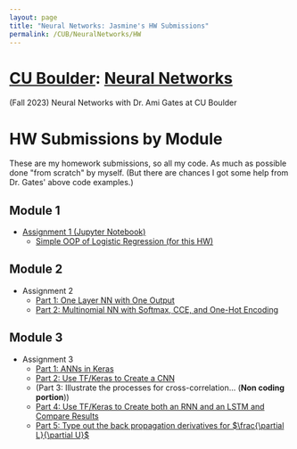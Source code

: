 ```yaml
---
layout: page
title: "Neural Networks: Jasmine's HW Submissions"
permalink: /CUB/NeuralNetworks/HW
---
```


# [CU Boulder](../../CUB.md): [Neural Networks](NeuralNets.md)
(Fall 2023) Neural Networks with Dr. Ami Gates at CU Boulder

# HW Submissions by Module

These are my homework submissions, so all my code. As much as possible done "from scratch" by myself. (But there are chances I got some help from Dr. Gates' above code examples.)

## Module 1

- [Assignment 1 (Jupyter Notebook)](HW/hw1/A1_JasmineKobayashi.html)
    - [Simple OOP of Logistic Regression (for this HW)](HW/hw1/hw1_log_reg_code.md)

## Module 2

- Assignment 2 
    - [Part 1: One Layer NN with One Output](HW/hw2/Part1/A2_Part1_JasmineKobayashi.html)
    - [Part 2: Multinomial NN with Softmax, CCE, and One-Hot Encoding](HW/hw2/Part2/A2_Part2_JasmineKobayashi.html)

## Module 3

- Assignment 3 
    - [Part 1: ANNs in Keras](HW/hw3/A3_Part1_JasmineKobayashi.html)
    - [Part 2: Use TF/Keras to Create a CNN](HW/hw3/A3_Part2_JasmineKobayashi.html)
    - (Part 3: Illustrate the processes for cross-correlation... (**Non coding portion**))
    - [Part 4: Use TF/Keras to Create both an RNN and an LSTM and Compare Results](HW/hw3/A3_Part4_JasmineKobayashi.html)
    - [Part 5: Type out the back propagation derivatives for $\frac{\partial L}{\partial U}$](HW/hw3/A3_Part5_JasmineKobayashi.html)
